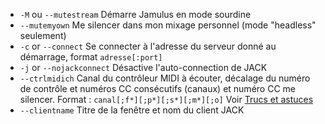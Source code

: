 - `-M` ou `--mutestream`  Démarre Jamulus en mode sourdine                                                      
- `--mutemyown`  Me silencer dans mon mixage personnel (mode "headless" seulement)                                                      
-  `-c` or `--connect`  Se connecter à l'adresse du serveur donné au démarrage, format `adresse[:port]`  
-  `-j` or `--nojackconnect`  Désactive l'auto-connection de JACK  
-  `--ctrlmidich`  Canal du contrôleur MIDI à écouter, décalage du numéro de contrôle et numéros CC consécutifs (canaux) et numéro CC me silencer. Format : `canal[;f*][;p*][;s*][;m*][;o]` Voir [Trucs et astuces](Tips-Tricks-More#utilisation-de-ctrlmidich-pour-les-contrôleurs-midi)
- `--clientname`  Titre de la fenêtre et nom du client JACK
